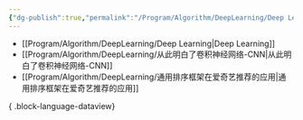 ```yaml
---
{"dg-publish":true,"permalink":"/Program/Algorithm/DeepLearning/Deep Learning/","noteIcon":""}
---
```


- [[Program/Algorithm/DeepLearning/Deep Learning\|Deep Learning]]
- [[Program/Algorithm/DeepLearning/从此明白了卷积神经网络-CNN\|从此明白了卷积神经网络-CNN]]
- [[Program/Algorithm/DeepLearning/通用排序框架在爱奇艺推荐的应用\|通用排序框架在爱奇艺推荐的应用]]

{ .block-language-dataview}